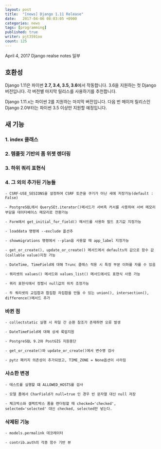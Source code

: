 ```yaml
---
layout: post
title:  "[news] Django 1.11 Release"
date:   2017-04-06 08:03:05 +0900
categories: news
tags: [programming]
published: true
writer: pjt3591oo
count: 125
---
```


April 4, 2017 Django realse notes 일부

## 호환성

Django 1.11은 파이썬 **2.7, 3.4, 3.5, 3.6**에서 작동합니다. 3.6을 지원하는 첫 Django 버전입니다. 각 버전별 마지막 릴리스를 사용하기를 추천합니다.

Django 1.11.x는 파이썬 2를 지원하는 마지막 버전입니다. 다음 번 메이저 릴리스인 Django 2.0부터는 파이썬 3.5 이상만 지원할 예정입니다.


## 새 기능

### 1. index 클래스

### 2. 템플릿 기반의 폼 위젯 렌더링

### 3. 하위 쿼리 표현식

### 4. 그 외의 추가된 기능들
```
- CSRF-USE_SESIONS을 설정하여 CSRF 토큰을 쿠기가 아닌 세에 저장가능(default : False)

- PostgreSQL에서 QuerySEt.iterator()메서드가 서버측 커서를 사용하여 서버 메모리 부담을 데이터베이스 메모리로 전환가능

- Form에서 get_initial_for_field() 메서드를 사용하 필드 초기값 지정가능

- loaddata 명령에 --exclude 옶션추

- showmigrations 명령에서 --plan옵 사용할 때 app_label 지정가능

- get_or_create(), update_or_create() 메서드에서 defaults의 값으로 함수 값(callable value)지정 가능

- DateTime, TimeField에 대해 Trunc 클래스 적용 시 특정 부분 이하를 자를 수 있음

- 쿼리셋의 values() 메서드와 values_list() 메서드에서도 표현식 사용 가능

- 쿼리 표현식에서 정렬시 null값의 위치 조정가능

- 두 쿼리셋의 교집합과 합집합 차집합을 만들 수 있는 union(), intersection(), difference()메서드 추가
```

### 바뀐 점
```
- collectstatic 실행 시 파일 간 순환 참조가 존재하면 오류 발생

- DateTimeField에 대해 상세 룩업지원

- PostgreSQL 9.2와 PostGIS 지원중단

- get_or_create()와 update_or_create()에서 변수명 검사

- pytz 패키지 의존성이 추가되었고, TIME_ZONE = None옵션이 사라짐

```

### 사소한 변경
```
- 테스트를 실행할 떄 ALLOWED_HOSTS를 검사

- 모델 폼에서 CharField가 null=true 인 경우 빈 문자열 대신 null 저장

- 체크박스와 셀렉트박스 폼을 렌더링할 때 checked='checked', selected='selected' 대신 checked, selected만 넣는다.
```

### 삭제된 기능
```
- models.permalink 데코레이터

- contrib.auth의 각종 함수 기반 뷰
```

